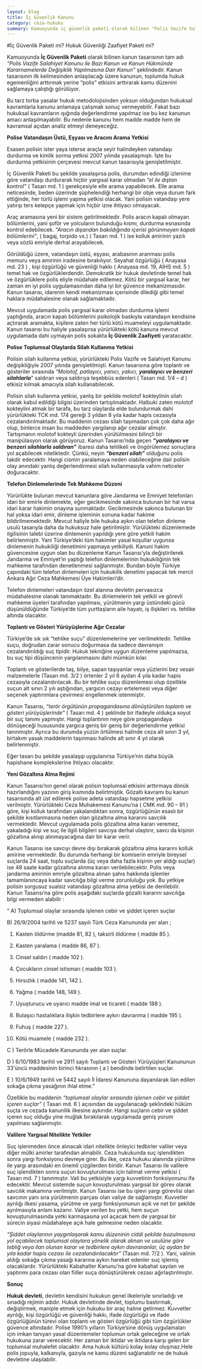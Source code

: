```yaml
---
layout: blog
title: İç Güvenlik Kanunu
category: ceza-hukuku
summary: Kamuoyunda iç güvenlik paketi olarak bilinen "Polis Vazife Salahiyet Kanunu ile Bazı Kanun ve Kanun Hükmünde Kararnamelerde Değişiklik Yapılmasına Dair Kanun" hükümlerinin tarafımızdan hukuksal değerlendirilmesi yapılmıştır.
---
```

#İç Güvenlik Paketi mi? Hukuk Güvenliği Zaafiyet Paketi mi?



Kamuoyunda **İç Güvenlik Paketi** olarak bilinen kanun tasarısının tam adı *“Polis Vazife Salahiyet Kanunu ile Bazı Kanun ve Kanun Hükmünde Kararnamelerde Değişiklik Yapılmasına Dair Kanun”* şeklindedir. Kanun tasarısının ilk kelimesinden anlaşılacağı üzere kanunun, toplumda hukuk egemenliğini arttırmak yerine “polis” etkisini arttırarak kamu düzenini sağlamaya çalıştığı görülüyor.

Bu tarz torba yasalar hukuk metodolojisinden yoksun olduğundan hukuksal kavramlarla kanunu anlamaya çalışmak sonuç vermeyebilir. Fakat bazı hukuksal kavramların ışığında değerlendirme yapılmaz ise bu kez kanunun amacı anlaşılmayabilir. Bu nedenle kanunu hem madde madde hem de kavramsal açıdan analiz etmeyi deneyeceğiz.



**Polise Vatandaşın Üstü, Eşyası ve Aracını Arama Yetkisi**     


Esasen polisin ister yaya isterse araçla seyir halindeyken vatandaşı durdurma ve kimlik sorma yetkisi 2007 yılında yasalaşmıştı. İşte bu durdurma yetkisinin çerçevesi mevcut kanun tasarısıyla genişletilmiştir.

İç Güvenlik Paketi bu şekilde yasalaşırsa polis, durumdan edindiği izlenime göre vatandaşı durdurarak hiçbir yargısal karar olmadan *“el ile dıştan kontrol”* ( Tasarı md. 1 ) gerekçesiyle elle arama yapabilecek. Elle arama neticesinde, beden üzerinde şüphelendiği herhangi bir obje veya durum fark ettiğinde, her türlü işlemi yapma yetkisi olacak. Yani polisin vatandaşı yere yatırıp ters kelepçe yapmak için hiçbir izne ihtiyacı olmayacak.

Araç aramasına yeni bir sistem getirilmektedir. Polis aracın kapalı olmayan bölümlerini, yani şoför ve yolcuların bulunduğu kısmı, durdurma esnasında kontrol edebilecek. *“Aracın dışarıdan bakıldığında içerisi görünmeyen kapalı bölümlerini”*,  ( bagaj, torpido vs.) ( Tasarı md. 1 )  ise kolluk amirinin yazılı veya sözlü emriyle derhal arayabilecek.

Görüldüğü üzere, vatandaşın üstü, eşyası, arabasının aranması polis memuru veya amirinin iradesine bırakılıyor. Seyahat özgürlüğü ( Anayasa md. 23 ) , kişi özgürlüğü ve güvenliği hakkı ( Anayasa md. 19, AİHS md. 5 ) temel hak ve özgürlüklerdendir. Demokratik bir hukuk devletinde temel hak ve özgürlüklere polis eliyle müdahale edilemez. Kötü bir yargısal karar, her zaman en iyi polis uygulamasından daha iyi bir güvence mekanizmasıdır. Kanun tasarısı, idarenin kendi mekanizması içerisinde dilediği gibi temel haklara müdahalesine olanak sağlamaktadır.

Mevcut uygulamada polis yargısal karar olmadan durdurma işlemi yaptığında, aracın kapalı bölümlerini psikolojik baskıyla vatandaşın kendisine açtırarak aramakta,  kişilere zaten her türlü kötü muameleyi uygulamaktadır. Kanun tasarısı bu haliyle yasalaşırsa yürürlükteki kötü kanuna mevcut uygulamada dahi uymayan polis sokakta **İç Güvenlik Zaafiyeti** yaratacaktır.



**Polise Toplumsal Olaylarda Silah Kullanma Yetkisi** 


Polisin silah kullanma yetkisi, yürürlükteki Polis Vazife ve Salahiyet Kanunu değişikliğiyle 2007 yılında genişletilmişti. Kanun tasarısına göre toplantı ve gösteriler sırasında *“Molotof, patlayıcı, yanıcı, yakıcı,* ***yaralayıcı ve benzeri silahlarla***" saldıran veya saldırıya teşebbüs edenleri ( Tasarı md. 1/4 – d ) etkisiz kılmak amacıyla silah kullanabilecek.

Polisin silah kullanma yetkisi, yanlış bir şekilde molotof kokteylinin silah olarak kabul edildiği  bilgisi üzerinden tartışılmaktadır. Halbuki zaten molotof kokteylini atmak bir tarafa, bu tarz olaylarda elde bulundurmak dahi yürürlükteki TCK md. 174 gereği 3 yıldan 8 yıla kadar hapis cezasıyla cezalandırılmaktadır. Bu maddenin cezası silah taşımadan çok çok daha ağır olup, binlerce insan bu maddeden yargılanıp ağır cezalar almıştır. Tartışmanın molotof kokteyli üzerinden yürütülmesini bilinçli bir manipülasyon olarak görüyoruz. Kanun Tasarısı’nda geçen ***“yaralayıcı ve benzeri silahlarla saldıran”*** ibaresi daha tehlikeli ve öngörülemez sonuçlara yol açabilecek niteliktedir. Çünkü, neyin ***“benzeri silah”*** olduğunu polis takdir edecektir. Hangi cismin yaralamaya neden olabileceğine dair polisin olay anındaki yanlış değerlendirmesi silah kullanmasıyla vahim neticeler doğuracaktır.



**Telefon Dinlemelerinde Tek Mahkeme Düzeni**


Yürürlükte bulunan mevcut kanunlara göre Jandarma ve Emniyet telefonları idari bir emirle dinlemekte, eğer gecikmesinde sakınca bulunan bir hal varsa idari karar hakimin onayına sunmaktadır. Gecikmesinde sakınca bulunan bir hal yoksa idari emir, dinleme işleminin sonuna kadar hakime bildirilmemektedir. Mevcut haliyle bile hukuka aykırı olan telefon dinleme usulü tasarıyla daha da hukuksuz hale getirilmiştir. Yürülükteki düzenlemede ilgilisinin talebi üzerine dinlemenin yapıldığı yere göre yetkili hakim belirlenmiştir. Yani Türkiye’deki tüm hakimler yasal koşullar uygunsa dinlemenin hukukiliği denetimini yapmaya yetkiliydi. Kanuni hakim güvencesine uygun olan bu düzenleme Kanun Tasarısı’yla değiştirilerek Jandarma ve Emniyet’in yaptığı telefon dinlemelerinin hukukiliğinin tek mahkeme tarafından denetlenmesi sağlanmıştır. Bundan böyle Türkiye çapındaki tüm telefon dinlemeleri için hukukilik denetimi yapacak tek mercii Ankara Ağır Ceza Mahkemesi Üye Hakimleri’dir.

Telefon dinlemeleri vatandaşın özel alanına devletin pervasızca müdahalesine olanak tanımaktadır. Bu dinlemelerin tek yetkili ve görevli mahkeme üyeleri tarafından yapılması, yürütmenin yargı üstündeki gücü düşünüldüğünde Türkiye’de tüm yurttaşların aile hayatı, iş ilişkileri vs. tehlike altında olacaktır.



**Toplantı ve Gösteri Yürüyüşlerine Ağır Cezalar**


Türkiye’de sık sık “tehlike suçu” düzenlemelerine yer verilmektedir. Tehlike suçu, doğrudan zarar sonucu doğurmasa da sadece davranışın cezalandırıldığı suç tipidir. Hukuk tekniğine uygun düzenleme yapılmazsa, bu suç tipi düşüncenin yargılanmasını dahi mümkün kılar.

Toplantı ve gösterilerde taş, bilye, sapan taşıyanlar veya yüzlerini bez vesair malzemelerle (Tasarı md. 3/2 ) örtenler 2 yıl 6 aydan 4 yıla kadar hapis cezasıyla cezalandırılacak. Bu bir tehlike suçu düzenlemesi olup özellikle suçun alt sınırı 2 yılı aştığından, yargıcın cezayı ertelemesi veya diğer seçenek yaptırımlara çevirmesi engellenmek istenmiştir.                                                                                                                                       

Kanun Tasarısı, *“terör örgütünün propagandasına dönüştürülen toplantı ve gösteri yürüyüşlerinde”* ( Tasarı md. 4 ) şeklinde bir ifadeyle oldukça soyut bir suç tanımı yapmıştır. Hangi toplantının neye göre propagandaya dönüşeceği hususunda yargıca geniş bir geniş bir değerlendirme yetkisi tanınmıştır. Ayrıca bu durumda yüzün örtülmesi halinde ceza alt sınırı 3 yıl, birtakım yasak maddelerin taşınması halinde alt sınır 4 yıl olarak belirlenmiştir.

Eğer tasarı bu şekilde yasalaşıp uygulanırsa Türkiye’nin daha büyük hapishane komplekslerine ihtiyacı olacaktır.



**Yeni Gözaltına Alma Rejimi**


Kanun Tasarısı’nın genel olarak polisin toplumsal etkisini arttırmaya dönük hazırlandığını yazının giriş kısmında belirtmiştik. Gözaltı kavramı bu kanun tasarısında alt üst edilerek polise adeta vatandaşı hapsetme yetkisi verilmiştir. Yürürlükteki Ceza Muhakemesi Kanunu’na ( CMK md. 90 – 91 ) göre, kişi kolluk tarafından yakalandıktan sonra, özgürlüğünün esaslı bir şekilde kısıtlanmasına neden olan gözaltına alma kararını savcılık vermektedir. Mevcut uygulamada polis gözaltına alma kararı veremez, yakaladığı kişi ve suç ile ilgili bilgileri savcıya derhal ulaştırır, savcı da kişinin gözaltına alınıp alınmayacağına dair bir karar verir.

 Kanun Tasarısı ise savcıyı devre dışı bırakarak gözaltına alma kararını kolluk amirine vermektedir. Bu durumda herhangi bir komiserin emriyle bireysel suçlarda 24 saat, toplu suçlarda (üç veya daha fazla kişinin yer aldığı suçlar) ise 48 saate kadar gözaltına alınma kararı verilebilecektir. Polis veya jandarma amirinin emriyle gözaltına alınan şahıs hakkında işlemler tamamlanıncaya kadar savcılığa bilgi verme zorunluluğu yok. Bu yetkiye polisin sorgusuz sualsiz vatandaşı gözaltına alma yetkisi de denilebilir. Kanun Tasarısı’na göre polis aşağıdaki suçlarda gözaltı kararını savcılığa bilgi vermeden alabilir :

“ A) Toplumsal olaylar sırasında işlenen cebir ve şiddet içeren suçlar

B) 26/9/2004 tarihli ve 5237 sayılı Türk Ceza Kanununda yer alan ;
1) Kasten öldürme  (madde 81, 82 ), taksirli öldürme ( madde 85 ).

2) Kasten yaralama ( madde 86, 87 ).

3) Cinsel saldırı ( madde 102 ).

4) Çocukların cinsel istismarı ( madde 103 ).

5) Hırsızlık ( madde 141, 142 ).

6) Yağma ( madde 148, 149 ).

7) Uyuşturucu ve uyarıcı madde imal ve ticareti ( madde 188 ).

8) Bulaşıcı hastalıklara ilişkin tedbirlere aykırı davranma ( madde 195 ).

9) Fuhuş ( madde 227 ).

10) Kötü muamele ( madde 232 ).

C ) Terörle Mücadele Kanununda yer alan suçlar.

D ) 6/10/1983 tarihli ve 2911 sayılı Toplantı ve Gösteri Yürüyüşleri Kanununun 33'üncü maddesinin birinci fıkrasının ( a ) bendinde belirtilen suçlar.

E ) 10/6/1949 tarihli ve 5442 sayılı İl İdaresi Kanununa dayanılarak ilan edilen sokağa çıkma yasağının ihlal etme.”

Özellikle bu maddenin *“toplumsal olaylar sırasında işlenen cebir ve şiddet içeren suçlar”* ( Tasarı md. 6 ) açısından da uygulanacağı şeklindeki hüküm suçta ve cezada kanunilik ilkesine aykırıdır. Hangi suçların cebir ve şiddet içeren suç olduğu yine muğlak bırakılarak uygulamada geniş yorum yapılması sağlanmıştır.

 
**Valilere Yargısal Nitelikte Yetkiler** 


Suç işlenmeden önce alınacak idari nitelikte önleyici tedbirler valiler veya diğer mülki amirler tarafından alınabilir. Ceza hukukunda suç işlendikten sonra yargı fonksiyonu devreye girer. Bu ilke, ceza hukuku alanında yürütme ile yargı arasındaki en önemli çizgilerden biridir. Kanun Tasarısı ile valilere suç işlendikten sonra suçun kovuşturulması için talimat verme yetkisi ( Tasarı md. 7 ) tanınmıştır. Vali bu yetkisiyle yargı kuvvetinin fonksiyonunu ifa edecektir. Mevcut sistemde suçun kovuşturulması yargısal bir görev olarak savcılık makamına verilmiştir. Kanun Tasarısı ise bu işlevi yargı görevlisi olan savcının yanı sıra  yürütmenin parçası olan valiye de sağlamıştır. Kuvvetler ayrılığı ilkesi yasama, yürütme ve yargı fonksiyonunun açık ve net bir şekilde ayrılmasıyla anlam kazanır. Valiye verilen bu yetki, hem suçun kovuşturulmasında yetki karmaşasına yol açacak hem de yargısal bir sürecin siyasi müdahaleye açık hale gelmesine neden olacaktır.

*“Şiddet olaylarının yaygınlaşarak kamu düzeninin ciddi şekilde bozulmasına yol açabilecek toplumsal olaylara yönelik olarak alınan ve usulüne göre tebliğ veya ilan olunan karar ve tedbirlere aykırı davrananlar, üç aydan bir yıla kadar hapis cezası ile cezalandırılacaktır”* (Tasarı md. 7/2 ). Yani, valinin aldığı sokağa çıkma yasağı kararına aykırı hareket edenler suç işlemiş olacaklardır. Yürürlükteki Kabahatler Kanunu’na göre kabahat sayılan ve yaptırımı para cezası olan fiiller suça dönüştürülerek cezası ağırlaştırılmıştır.


**Sonuç**


**Hukuk devleti**, devletin kendisini hukukun genel ilkeleriyle sınırladığı ve sınadığı rejimin adıdır. Hukuk devletinde devlet, toplumu bastırmak, değiştirmek, maniple etmek için hukuku bir araç haline getirmez. Kuvvetler ayrılığı, kişi özgürlüğü ve güvenliği hakkı, ifade özgürlüğü ve ifade özgürlüğünün türevi olan toplantı ve gösteri özgürlüğü gibi tüm özgürlükler güvence altındadır. Polise 1990’lı yılların Türkiye’sine dönüş uygulamaları için imkan tanıyan yasal düzenlemeler toplumun ortak geleceğine ve ortak hukukuna zarar verecektir. Her zaman bir iktidar ve iktidara karşı gelen bir toplumsal muhalefet olacaktır. Ama hukuk kültürü kolay kolay oluşmaz.Hele polis jopuyla, kalkanıyla, gazıyla ne kamu düzeni sağlanabilir ne de hukuk devletine ulaşılabilir.
 
